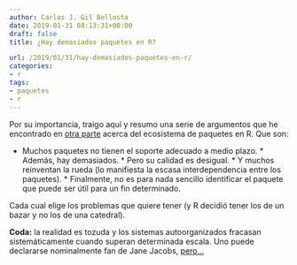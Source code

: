 ```yaml
---
author: Carlos J. Gil Bellosta
date: 2019-01-31 08:13:31+00:00
draft: false
title: ¿Hay demasiados paquetes en R?

url: /2019/01/31/hay-demasiados-paquetes-en-r/
categories:
- r
tags:
- paquetes
- r
---
```





Por su importancia, traigo aquí y resumo una serie de argumentos que he encontrado en [otra parte](http://www.econometricsbysimulation.com/2014/04/does-r-have-too-many-packages.html) acerca del ecosistema de paquetes en R. Que son:





  * Muchos paquetes no tienen el soporte adecuado a medio plazo.  * Además, hay demasiados.  * Pero su calidad es desigual.  * Y muchos reinventan la rueda (lo manifiesta la escasa interdependencia entre los paquetes).  * Finalmente, no es para nada sencillo identificar el paquete que puede ser útil para un fin determinado.





Cada cual elige los problemas que quiere tener (y R decidió tener los de un bazar y no los de una catedral).







**Coda:** la realidad es tozuda y los sistemas autoorganizados fracasan sistemáticamente cuando superan determinada escala. Uno puede declararse nominalmente fan de Jane Jacobs, [pero...](https://marginalrevolution.com/marginalrevolution/2006/05/why_i_cannot_fa.html)




